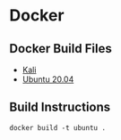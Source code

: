 # Docker

## Docker Build Files
- [Kali](./kali/Dockerfile)
- [Ubuntu 20.04](./ubuntu-20.04/Dockerfile)

## Build Instructions
```
docker build -t ubuntu .
```